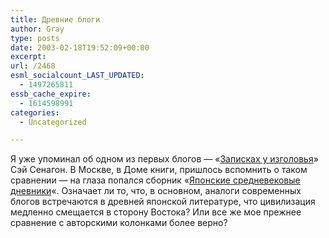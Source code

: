 ```yaml
---
title: Древние блоги
author: Gray
type: posts
date: 2003-02-18T19:52:09+00:00
excerpt:
url: /2468
esml_socialcount_LAST_UPDATED:
  - 1497265811
essb_cache_expire:
  - 1614598991
categories:
  - Uncategorized

---
```








Я уже упоминал об одном из первых блогов &#8212; &#171;<a href="http://lib.ru/INPROZ/SENAGON/pillowbook.txt" target="_blank">Записках у изголовья</a>&#187; Сэй Сенагон. В Москве, в Доме книги, пришлось вспомнить о таком сравнении &#8212; на глаза попался сборник &#171;<a href="http://www.ozon.ru/?context=detail&#038;id=150493" target="_blank">Японские средневековые дневники</a>&#171;. Означает ли то, что, в основном, аналоги современных блогов встречаются в древней японской литературе, что цивилизация медленно смещается в сторону Востока? Или все же мое прежнее сравнение с авторскими колонками более верно?